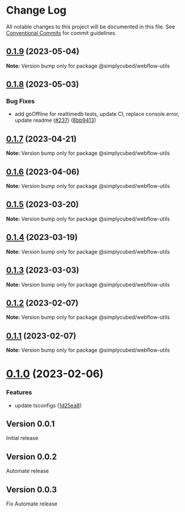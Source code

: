 # Change Log

All notable changes to this project will be documented in this file.
See [Conventional Commits](https://conventionalcommits.org) for commit guidelines.

## [0.1.9](https://github.com/simplycubed/extensions/compare/@simplycubed/webflow-utils@0.1.8...@simplycubed/webflow-utils@0.1.9) (2023-05-04)

**Note:** Version bump only for package @simplycubed/webflow-utils

## [0.1.8](https://github.com/simplycubed/extensions/compare/@simplycubed/webflow-utils@0.1.7...@simplycubed/webflow-utils@0.1.8) (2023-05-03)

### Bug Fixes

- add goOffline for realtimedb tests, update CI, replace console.error, update readme ([#237](https://github.com/simplycubed/extensions/issues/237)) ([8bb9413](https://github.com/simplycubed/extensions/commit/8bb9413131e3eb8e633896ec9188fcab759400ae))

## [0.1.7](https://github.com/simplycubed/extensions/compare/@simplycubed/webflow-utils@0.1.6...@simplycubed/webflow-utils@0.1.7) (2023-04-21)

**Note:** Version bump only for package @simplycubed/webflow-utils

## [0.1.6](https://github.com/simplycubed/extensions/compare/@simplycubed/webflow-utils@0.1.5...@simplycubed/webflow-utils@0.1.6) (2023-04-06)

**Note:** Version bump only for package @simplycubed/webflow-utils

## [0.1.5](https://github.com/simplycubed/extensions/compare/@simplycubed/webflow-utils@0.1.4...@simplycubed/webflow-utils@0.1.5) (2023-03-20)

**Note:** Version bump only for package @simplycubed/webflow-utils

## [0.1.4](https://github.com/simplycubed/extensions/compare/@simplycubed/webflow-utils@0.1.3...@simplycubed/webflow-utils@0.1.4) (2023-03-19)

**Note:** Version bump only for package @simplycubed/webflow-utils

## [0.1.3](https://github.com/simplycubed/extensions/compare/@simplycubed/webflow-utils@0.1.2...@simplycubed/webflow-utils@0.1.3) (2023-03-03)

**Note:** Version bump only for package @simplycubed/webflow-utils

## [0.1.2](https://github.com/simplycubed/extensions/compare/@simplycubed/webflow-utils@0.1.1...@simplycubed/webflow-utils@0.1.2) (2023-02-07)

**Note:** Version bump only for package @simplycubed/webflow-utils

## [0.1.1](https://github.com/simplycubed/extensions/compare/@simplycubed/webflow-utils@0.1.0...@simplycubed/webflow-utils@0.1.1) (2023-02-07)

**Note:** Version bump only for package @simplycubed/webflow-utils

# [0.1.0](https://github.com/simplycubed/extensions/compare/@simplycubed/webflow-utils@0.0.4...@simplycubed/webflow-utils@0.1.0) (2023-02-06)

### Features

- update tsconfigs ([1d25ea8](https://github.com/simplycubed/extensions/commit/1d25ea8eebc38bcb2fe02fd21d7913d344de67c4))

## Version 0.0.1

Initial release

## Version 0.0.2

Automate release

## Version 0.0.3

Fix Automate release
